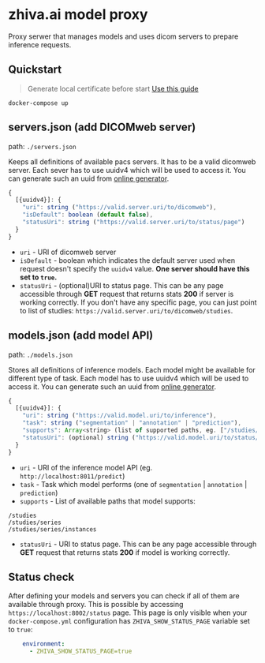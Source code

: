 # zhiva.ai model proxy

Proxy serwer that manages models and uses dicom servers to prepare inference requests.

## Quickstart

> Generate local certificate before start [Use this guide](https://docs.zhiva.ai/latest/setting-up-local-pacs#generate-local-tsl-certificate-only-once-every-365-days)

```shell
docker-compose up
```

## servers.json (add DICOMweb server)

path:
`./servers.json`

Keeps all definitions of available pacs servers. It has to be a valid dicomweb server. Each sever has to use uuidv4 which will be used to access it. You can generate such an uuid from [online generator](https://www.uuidgenerator.net/version4).

```javascript
{
  [{uuidv4}]: {
    "uri": string ("https://valid.server.uri/to/dicomweb"),
    "isDefault": boolean (default false),
    "statusUri": string ("https://valid.server.uri/to/status/page")
  }
}
```

- `uri` - URI of dicomweb server
- `isDefault` - boolean which indicates the default server used when request doesn't specify the `uuidv4` value. **One server should have this set to `true`.**
- `statusUri` - (optional)URI to status page. This can be any page accessible through **GET** request that returns stats **200** if server is working correctly. If you don't have any specific page, you can just point to list of studies: `https://valid.server.uri/to/dicomweb/studies`.

## models.json (add model API)

path: `./models.json`

Stores all definitions of inference models. Each model might be available for different type of task. Each model has to use uuidv4 which will be used to access it. You can generate such an uuid from [online generator](https://www.uuidgenerator.net/version4).

```javascript
{
  [{uuidv4}]: {
    "uri": string ("https://valid.model.uri/to/inference"),
    "task": string ("segmentation" | "annotation" | "prediction"),
    "supports": Array<string> (list of supported paths, eg. ["/studies/series"]),
    "statusUri": (optional) string ("https://valid.model.uri/to/status/page")
  }
}
```

- `uri` - URI of the inference model API (eg. `http://localhost:8011/predict`)
- `task` - Task which model performs (one of `segmentation` | `annotation` | `prediction`)
- `supports` - List of available paths that model supports:

```shell
/studies
/studies/series
/studies/series/instances
```

- `statusUri` - URI to status page. This can be any page accessible through **GET** request that returns stats **200** if model is working correctly.

## Status check

After defining your models and servers you can check if all of them are available through proxy. This is possible by accessing `https://localhost:8002/status` page. This page is only visible when your `docker-compose.yml` configuration has `ZHIVA_SHOW_STATUS_PAGE` variable set to `true`:

```yaml
    environment:
      - ZHIVA_SHOW_STATUS_PAGE=true
```